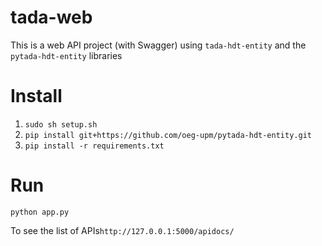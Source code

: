 # tada-web
This is a web API project (with Swagger) using `tada-hdt-entity` and the `pytada-hdt-entity` libraries


# Install
1. `sudo sh setup.sh`
2. `pip install git+https://github.com/oeg-upm/pytada-hdt-entity.git`
3. `pip install -r requirements.txt` 


# Run
`python app.py`

To see the list of APIs`http://127.0.0.1:5000/apidocs/`

